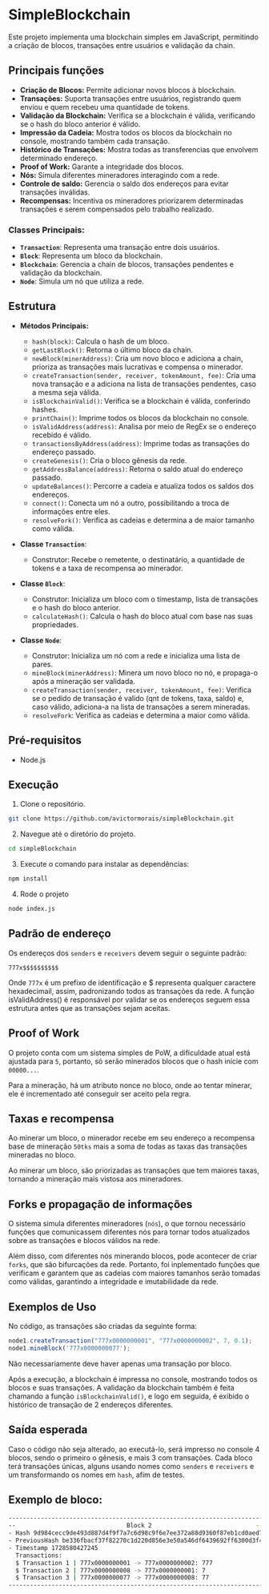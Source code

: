 # SimpleBlockchain

Este projeto implementa uma blockchain simples em JavaScript, permitindo a criação de blocos, transações entre usuários e validação da chain.

## Principais funções

- **Criação de Blocos:** Permite adicionar novos blocos à blockchain.
- **Transações:** Suporta transações entre usuários, registrando quem enviou e quem recebeu uma quantidade de tokens.
- **Validação da Blockchain:** Verifica se a blockchain é válida, verificando se o hash do bloco anterior é válido.
- **Impressão da Cadeia:** Mostra todos os blocos da blockchain no console, mostrando também cada transação.
- **Histórico de Transações:** Mostra todas as transferencias que envolvem determinado endereço.
- **Proof of Work:** Garante a integridade dos blocos.
- **Nós:** Simula diferentes mineradores interagindo com a rede.
- **Controle de saldo:** Gerencia o saldo dos endereços para evitar transações inválidas.
- **Recompensas:** Incentiva os mineradores priorizarem determinadas transações e serem compensados pelo trabalho realizado.

### Classes Principais:
- **`Transaction`**: Representa uma transação entre dois usuários.
- **`Block`**: Representa um bloco da blockchain.
- **`Blockchain`**: Gerencia a chain de blocos, transações pendentes e validação da blockchain.
- **`Node`**: Simula um nó que utiliza a rede.

## Estrutura

- **Métodos Principais:**
  - `hash(block)`: Calcula o hash de um bloco.
  - `getLastBlock()`: Retorna o último bloco da chain.
  - `newBlock(minerAddress)`: Cria um novo bloco e adiciona a chain, prioriza as transações mais lucrativas e compensa o minerador.
  - `createTransaction(sender, receiver, tokenAmount, fee)`: Cria uma nova transação e a adiciona na lista de transações pendentes, caso a mesma seja válida.
  - `isBlockchainValid()`: Verifica se a blockchain é válida, conferindo hashes.
  - `printChain()`: Imprime todos os blocos da blockchain no console.
  - `isValidAddress(address)`: Analisa por meio de RegEx se o endereço recebido é válido.
  - `transactionsByAddress(address)`: Imprime todas as transações do endereço passado.
  - `createGenesis()`: Cria o bloco gênesis da rede.
  - `getAddressBalance(address)`: Retorna o saldo atual do endereço passado.
  - `updateBalances()`: Percorre a cadeia e atualiza todos os saldos dos endereços.
  - `connect()`: Conecta um nó a outro, possibilitando a troca de informações entre eles.
  - `resolveFork()`: Verifica as cadeias e determina a de maior tamanho como válida.

- **Classe `Transaction`**:
  - Construtor: Recebe o remetente, o destinatário, a quantidade de tokens e a taxa de recompensa ao minerador.

- **Classe `Block`**:
  - Construtor: Inicializa um bloco com o timestamp, lista de transações e o hash do bloco anterior.
  - `calculateHash()`: Calcula o hash do bloco atual com base nas suas propriedades.
- **Classe `Node`**:
  - Construtor: Inicializa um nó com a rede e inicializa uma lista de pares.
  - `mineBlock(minerAddress)`: Minera um novo bloco no nó, e propaga-o após a mineração ser validada.
  - `createTransaction(sender, receiver, tokenAmount, fee)`: Verifica se o pedido de transação é valido (qnt de tokens, taxa, saldo) e, caso válido, adiciona-a na lista de transações a serem mineradas.
  - `resolveFork`: Verifica as cadeias e determina a maior como válida.

## Pré-requisitos

- Node.js

## Execução

1. Clone o repositório. 
   
```bash
git clone https://github.com/avictormorais/simpleBlockchain.git
```
2. Navegue até o diretório do projeto.
```bash
cd simpleBlockchain
```
3. Execute o comando para instalar as dependências:

```bash
npm install
```
4. Rode o projeto
```bash
node index.js
```

## Padrão de endereço

Os endereços dos `senders` e `receivers` devem seguir o seguinte padrão:

```
777x$$$$$$$$$$
```

Onde `777x` é um prefixo de identificação  e $ representa qualquer caractere hexadecimail, assim, padronizando todos as transações da rede. A função isValidAddress() é responsável por validar se os endereços seguem essa estrutura antes que as transações sejam aceitas.

## Proof of Work

O projeto conta com um sistema simples de PoW, a dificuldade atual está ajustada para `5`, portanto, só serão minerados blocos que o hash inicie com `00000...`.

Para a mineração, há um atributo nonce no bloco, onde ao tentar minerar, ele é incrementado até conseguir ser aceito pela regra.

## Taxas e recompensa

Ao minerar um bloco, o minerador recebe em seu endereço a recompensa base de mineração `50tks` mais a soma de todas as taxas das transações mineradas no bloco.

Ao minerar um bloco, são priorizadas as transações que tem maiores taxas, tornando a mineração mais vistosa aos mineradores.

## Forks e propagação de informações

O sistema simula diferentes mineradores (`nós`), o que tornou necessário funções que comunicassem diferentes nós para tornar todos atualizados sobre as transações e blocos válidos na rede.

Além disso, com diferentes nós minerando blocos, pode acontecer de criar `forks`, que são bifurcações da rede. Portanto, foi inplementado funções que verificam e garantem que as cadeias com maiores tamanhos serão tomadas como válidas, garantindo a integridade e imutabilidade da rede.


## Exemplos de Uso

No código, as transações são criadas da seguinte forma:

```javascript
node1.createTransaction("777x0000000001", "777x0000000002", 7, 0.1);
node1.mineBlock('777x0000000077');
```

Não necessariamente deve haver apenas uma transação por bloco.

Após a execução, a blockchain é impressa no console, mostrando todos os blocos e suas transações. A validação da blockchain também é feita chamando a função `isBlockchainValid()`, e logo em seguida, é exibido o histórico de transação de 2 endereços diferentes.

## Saída esperada

Caso o código não seja alterado, ao executá-lo, será impresso no console 4 blocos, sendo o primeiro o gênesis, e mais 3 com transações.
Cada bloco terá transações únicas, alguns usando nomes como `senders` e `receivers` e um transformando os nomes em `hash`, afim de testes.

## **Exemplo de bloco:**
```bash
-----------------------------------------------------------------------
--                               Block 2                             --
- Hash 9d984cecc9de493d887d4f9f7a7c6d98c9f6e7ee372a88d9360f87eb1cd0aed7
- PreviousHash be336fbacf37f82270c1d220d856e3e50a546df6439692ff6300d3f4c91d5fd8
- Timestamp 1728580427245
  Transactions:
  $ Transaction 1 | 777x0000000001 -> 777x0000000002: 777
  $ Transaction 2 | 777x0000000008 -> 777x0000000001: 7
  $ Transaction 3 | 777x0000000077 -> 777x0000000008: 77
-----------------------------------------------------------------------
```